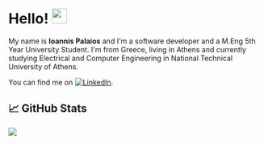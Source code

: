 # Hello! <img src="https://raw.githubusercontent.com/MartinHeinz/MartinHeinz/master/wave.gif" width="30px">

My name is **Ioannis Palaios** and I'm a software developer and a M.Eng 5th Year University Student. I'm from Greece, living in Athens and currently studying Electrical and Computer Engineering in National Technical University of Athens. 

You can find me on [![LinkedIn][3.2]][3].


## &#x1f4c8; GitHub Stats

<a href="https://github.com/johnpalaios/johnpalaios">
  <img align="center" src="https://github-readme-stats.vercel.app/api/top-langs/?username=johnpalaios&theme=blue-green" />
</a>


<!-- links to social media icons -->

<!-- icons with padding -->

[1.1]: http://i.imgur.com/tXSoThF.png (twitter icon with padding)
[2.1]: http://i.imgur.com/0o48UoR.png (github icon with padding)

<!-- icons without padding -->

[1.2]: http://i.imgur.com/wWzX9uB.png (twitter icon without padding)
[2.2]: http://i.imgur.com/9I6NRUm.png (github icon without padding)
[3.2]: https://raw.githubusercontent.com/MartinHeinz/MartinHeinz/master/linkedin-3-16.png (LinkedIn icon without padding)


<!-- links to your social media accounts -->

[2]: https://github.com/johnpalaios
[3]: https://www.linkedin.com/in/ioannis-palaios-986b891b6

